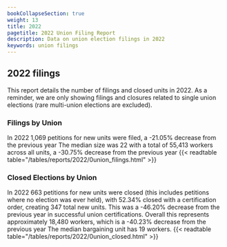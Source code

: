 ```yaml
---
bookCollapseSection: true
weight: 13
title: 2022
pagetitle: 2022 Union Filing Report
description: Data on union election filings in 2022
keywords: union filings
---
```


## 2022 filings

This report details the number of filings and closed units in 2022. As a reminder, we are only showing filings and closures related to single union elections (rare multi-union elections are excluded).

### Filings by Union
In 2022 1,069 petitions for new units were filed, a -21.05% decrease from the previous year The median size was 22 with a total of 55,413 workers across all units, a -30.75% decrease from the previous year
{{< readtable table="/tables/reports/2022/0union_filings.html" >}}

### Closed Elections by Union
In 2022 663 petitions for new units were closed (this includes petitions where no election was ever held), with 52.34% closed with a certification order, creating 347 total new units. This was a -46.20% decrease from the previous year in successful union certifications. Overall this represents approximately 18,480 workers, which is a -40.23% decrease from the previous year The median bargaining unit has 19 workers.
{{< readtable table="/tables/reports/2022/0union_closed.html" >}}
